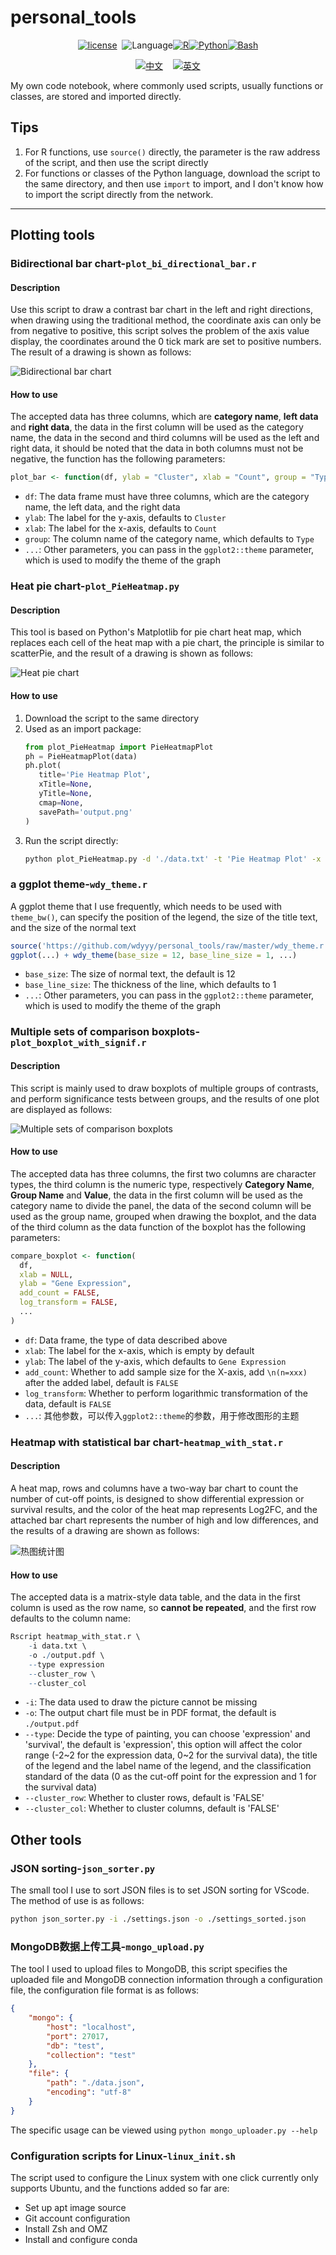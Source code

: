 # personal_tools

<div align="center">

[![license](https://img.shields.io/badge/lisense-GPL--3.0-brightgreen??style=flat-square)](https://github.com/wdyyy/personal_tools/blob/master/LICENSE)&nbsp;&nbsp;![Language](https://img.shields.io/badge/Language-gray)[![R](https://img.shields.io/badge/R-green)](https://cran.r-project.org/)[![Python](https://img.shields.io/badge/Python-blue)](https://www.python.org/)[![Bash](https://img.shields.io/badge/Bash-orange)](https://www.gnu.org/software/bash/)

[![中文](https://img.shields.io/badge/中文-blue?style=for-the-badge)](https://github.com/wdyyy/personal_tools/blob/master/README.md)&nbsp;&nbsp;&nbsp;&nbsp;[![英文](https://img.shields.io/badge/English-blue?style=for-the-badge)](https://github.com/wdyyy/personal_tools/blob/master/README.en.md)

</div>

My own code notebook, where commonly used scripts, usually functions or classes, are stored and imported directly.

## Tips

1. For R functions, use `source()` directly, the parameter is the raw address of the script, and then use the script directly
2. For functions or classes of the Python language, download the script to the same directory, and then use `import` to import, and I don't know how to import the script directly from the network.

---

## Plotting tools

### Bidirectional bar chart-`plot_bi_directional_bar.r`

#### Description

Use this script to draw a contrast bar chart in the left and right directions, when drawing using the traditional method, the coordinate axis can only be from negative to positive, this script solves the problem of the axis value display, the coordinates around the 0 tick mark are set to positive numbers. The result of a drawing is shown as follows:


![Bidirectional bar chart](https://github.com/wdyyy/personal_tools/raw/master/assets/bi_bar_example.png)

#### How to use

The accepted data has three columns, which are **category name**, **left data** and **right data**, the data in the first column will be used as the category name, the data in the second and third columns will be used as the left and right data, it should be noted that the data in both columns must not be negative, the function has the following parameters:

```r
plot_bar <- function(df, ylab = "Cluster", xlab = "Count", group = "Type", ...)
```

- `df`: The data frame must have three columns, which are the category name, the left data, and the right data
- `ylab`: The label for the y-axis, defaults to `Cluster`
- `xlab`: The label for the x-axis, defaults to `Count`
- `group`: The column name of the category name, which defaults to `Type`
- `...`: Other parameters, you can pass in the `ggplot2::theme` parameter, which is used to modify the theme of the graph

### Heat pie chart-`plot_PieHeatmap.py`

#### Description

This tool is based on Python's Matplotlib for pie chart heat map, which replaces each cell of the heat map with a pie chart, the principle is similar to scatterPie, and the result of a drawing is shown as follows:

![Heat pie chart](https://github.com/wdyyy/personal_tools/raw/master/assets/pie_heatmap_example.png)

#### How to use

1. Download the script to the same directory
2. Used as an import package:
   ```python
   from plot_PieHeatmap import PieHeatmapPlot
   ph = PieHeatmapPlot(data)
   ph.plot(
      title='Pie Heatmap Plot',
      xTitle=None,
      yTitle=None,
      cmap=None,
      savePath='output.png'
   )
   ```
3. Run the script directly:
   ```bash
   python plot_PieHeatmap.py -d './data.txt' -t 'Pie Heatmap Plot' -x 'X' -y 'Y' -o './output.png'
   ```

### a ggplot theme-`wdy_theme.r`

A ggplot theme that I use frequently, which needs to be used with `theme_bw()`, can specify the position of the legend, the size of the title text, and the size of the normal text


```r
source('https://github.com/wdyyy/personal_tools/raw/master/wdy_theme.r')
ggplot(...) + wdy_theme(base_size = 12, base_line_size = 1, ...)
```

- `base_size`: The size of normal text, the default is 12
- `base_line_size`: The thickness of the line, which defaults to 1
- `...`: Other parameters, you can pass in the `ggplot2::theme` parameter, which is used to modify the theme of the graph

### Multiple sets of comparison boxplots-`plot_boxplot_with_signif.r`

#### Description

This script is mainly used to draw boxplots of multiple groups of contrasts, and perform significance tests between groups, and the results of one plot are displayed as follows:

![Multiple sets of comparison boxplots](https://github.com/wdyyy/personal_tools/raw/master/assets/mult-group_boxplot.png)

#### How to use

The accepted data has three columns, the first two columns are character types, the third column is the numeric type, respectively **Category Name**, **Group Name** and **Value**, the data in the first column will be used as the category name to divide the panel, the data of the second column will be used as the group name, grouped when drawing the boxplot, and the data of the third column as the data function of the boxplot has the following parameters:

```r
compare_boxplot <- function(
  df,
  xlab = NULL,
  ylab = "Gene Expression",
  add_count = FALSE,
  log_transform = FALSE,
  ...
)
```

- `df`: Data frame, the type of data described above
- `xlab`: The label for the x-axis, which is empty by default
- `ylab`: The label of the y-axis, which defaults to `Gene Expression`
- `add_count`: Whether to add sample size for the X-axis, add `\n(n=xxx)` after the added label, default is `FALSE`
- `log_transform`: Whether to perform logarithmic transformation of the data, default is `FALSE`
- `...`: 其他参数，可以传入`ggplot2::theme`的参数，用于修改图形的主题

### Heatmap with statistical bar chart-`heatmap_with_stat.r`

#### Description

A heat map, rows and columns have a two-way bar chart to count the number of cut-off points, is designed to show differential expression or survival results, and the color of the heat map represents Log2FC, and the attached bar chart represents the number of high and low differences, and the results of a drawing are shown as follows:

![热图统计图](https://github.com/wdyyy/personal_tools/raw/master/assets/heatmap_with_stat.png)

#### How to use

The accepted data is a matrix-style data table, and the data in the first column is used as the row name, so **cannot be repeated**, and the first row defaults to the column name:

```r
Rscript heatmap_with_stat.r \
    -i data.txt \
    -o ./output.pdf \
    --type expression
    --cluster_row \
    --cluster_col
```

- `-i`: The data used to draw the picture cannot be missing
- `-o`: The output chart file must be in PDF format, the default is `./output.pdf`
- `--type`: Decide the type of painting, you can choose 'expression' and 'survival', the default is 'expression', this option will affect the color range (-2~2 for the expression data, 0~2 for the survival data), the title of the legend and the label name of the legend, and the classification standard of the data (0 as the cut-off point for the expression and 1 for the survival data)
- `--cluster_row`: Whether to cluster rows, default is 'FALSE'
- `--cluster_col`: Whether to cluster columns, default is 'FALSE'

## Other tools

### JSON sorting-`json_sorter.py`

The small tool I use to sort JSON files is to set JSON sorting for VScode. The method of use is as follows:

```bash
python json_sorter.py -i ./settings.json -o ./settings_sorted.json
```

### MongoDB数据上传工具-`mongo_upload.py`

The tool I used to upload files to MongoDB, this script specifies the uploaded file and MongoDB connection information through a configuration file, the configuration file format is as follows:

```json
{
    "mongo": {
        "host": "localhost",
        "port": 27017,
        "db": "test",
        "collection": "test"
    },
    "file": {
        "path": "./data.json",
        "encoding": "utf-8"
    }
}
```

The specific usage can be viewed using `python mongo_uploader.py --help`


### Configuration scripts for Linux-`linux_init.sh`

The script used to configure the Linux system with one click currently only supports Ubuntu, and the functions added so far are:

- Set up apt image source
- Git account configuration
- Install Zsh and OMZ
- Install and configure conda
